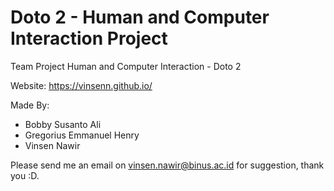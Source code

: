 # Doto 2 - Human and Computer Interaction Project
Team Project Human and Computer Interaction - Doto 2

Website: https://vinsenn.github.io/

Made By:
- Bobby Susanto Ali
- Gregorius Emmanuel Henry
- Vinsen Nawir

Please send me an email on vinsen.nawir@binus.ac.id for suggestion, thank you :D.

